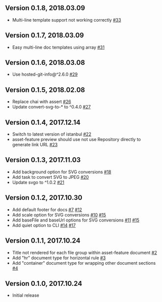 ## Version 0.1.8, 2018.03.09

* Multi-line template support not working correctly [#33](https://github.com/NotNinja/brander/issues/33)

## Version 0.1.7, 2018.03.09

* Easy multi-line doc templates using array [#31](https://github.com/NotNinja/brander/issues/31)

## Version 0.1.6, 2018.03.08

* Use hosted-git-info@^2.6.0 [#29](https://github.com/NotNinja/brander/issues/29)

## Version 0.1.5, 2018.02.08

* Replace chai with assert [#26](https://github.com/NotNinja/brander/issues/26)
* Update convert-svg-to-* to ^0.4.0 [#27](https://github.com/NotNinja/brander/issues/27)

## Version 0.1.4, 2017.12.14

* Switch to latest version of istanbul [#22](https://github.com/NotNinja/brander/issues/22)
* asset-feature preview should use not use Repository directly to generate link URL [#23](https://github.com/NotNinja/brander/issues/23)

## Version 0.1.3, 2017.11.03

* Add background option for SVG conversions [#18](https://github.com/NotNinja/brander/issues/18)
* Add task to convert SVG to JPEG [#20](https://github.com/NotNinja/brander/issues/20)
* Update svgo to ^1.0.2 [#21](https://github.com/NotNinja/brander/issues/21)

## Version 0.1.2, 2017.10.30

* Add default footer for docs [#7](https://github.com/NotNinja/brander/issues/7) [#12](https://github.com/NotNinja/brander/issues/12)
* Add scale option for SVG conversions [#10](https://github.com/NotNinja/brander/issues/10) [#15](https://github.com/NotNinja/brander/issues/15)
* Add baseFile and baseUrl options for SVG conversions [#11](https://github.com/NotNinja/brander/issues/11) [#15](https://github.com/NotNinja/brander/issues/15)
* Add quiet option to CLI [#14](https://github.com/NotNinja/brander/issues/14) [#17](https://github.com/NotNinja/brander/issues/17)

## Version 0.1.1, 2017.10.24

* Title not rendered for each file group within asset-feature document [#2](https://github.com/NotNinja/brander/issues/2)
* Add "hr" document type for horizontal rule [#3](https://github.com/NotNinja/brander/issues/3)
* Add "container" document type for wrapping other document sections [#4](https://github.com/NotNinja/brander/issues/4)

## Version 0.1.0, 2017.10.24

* Initial release
